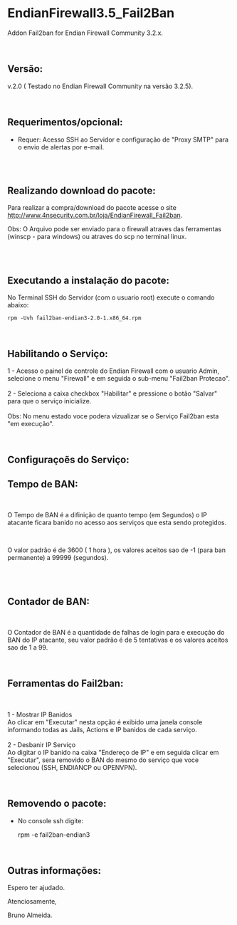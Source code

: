 # EndianFirewall3.5_Fail2Ban
Addon Fail2ban for Endian Firewall Community 3.2.x.

<br>

Versão:
--------

v.2.0 ( Testado no Endian Firewall Community na versão 3.2.5).

<br>

Requerimentos/opcional:
--------
- Requer: Acesso SSH ao Servidor e configuração de "Proxy SMTP" para o envio de alertas por e-mail.

<br>

<br>

Realizando download do pacote:
--------

Para realizar a compra/download do pacote acesse o site http://www.4nsecurity.com.br/loja/EndianFirewall_Fail2ban. 

Obs: O Arquivo pode ser enviado para o firewall atraves das ferramentas (winscp - para windows) ou atraves do scp no terminal linux.

<br>

<br>

Executando a instalação do pacote:
-------

No Terminal SSH do Servidor (com o usuario root) execute o comando abaixo:
    
    rpm -Uvh fail2ban-endian3-2.0-1.x86_64.rpm
    
<br>

Habilitando o Serviço:
-------

1 - Acesso o painel de controle do Endian Firewall com o usuario Admin, selecione o menu "Firewall" e em seguida o sub-menu "Fail2ban Protecao".
<br>
<br>
2 - Seleciona a caixa checkbox "Habilitar" e pressione o botão "Salvar" para que o serviço inicialize.
<br>
<br>
Obs: No menu estado voce podera vizualizar se o Serviço Fail2ban esta "em execução". 

<br>

Configuraçoẽs do Serviço:
--------

Tempo de BAN:
------
<br>

O Tempo de BAN é a difinição de quanto tempo (em Segundos) o IP atacante ficara banido no acesso aos serviços que esta sendo protegidos.

<br>

O valor padrão é de 3600 ( 1 hora ), os valores aceitos sao de -1 (para ban permanente) a 99999 (segundos).

<br>
<br>

Contador de BAN:
------
<br>

O Contador de BAN é a quantidade de falhas de login para e execução do BAN do IP atacante, seu valor padrão é de 5 tentativas e os valores aceitos sao de 1 a 99.

<br>

Ferramentas do Fail2ban:
-------
<br>

1 - Mostrar IP Banidos 
<br>
Ao clicar em "Executar" nesta opção é exibido uma janela console informando todas as Jails, Actions e IP banidos de cada serviço. 
<br>
<br>
2 - Desbanir IP Serviço
<br>
Ao digitar o IP banido na caixa "Endereço de IP" e em seguida clicar em "Executar", sera removido o BAN do mesmo do serviço que voce selecionou (SSH, ENDIANCP ou OPENVPN).

<br>


Removendo o pacote:
--------
- No console ssh digite:

    rpm -e fail2ban-endian3
    
  <br>  
    
Outras informações:
------------------



Espero ter ajudado.

Atenciosamente,

Bruno Almeida.
